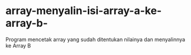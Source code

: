 # array-menyalin-isi-array-a-ke-array-b-
Program mencetak array yang sudah ditentukan nilainya dan menyalinnya ke Array B
